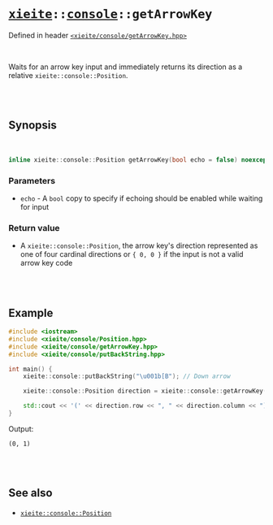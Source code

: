 # [`xieite`](../../README.md)`::`[`console`](../../docs/console.md)`::getArrowKey`
Defined in header [`<xieite/console/getArrowKey.hpp>`](../../include/xieite/console/getArrowKey.hpp)

<br/>

Waits for an arrow key input and immediately returns its direction as a relative `xieite::console::Position`.

<br/><br/>

## Synopsis

<br/>

```cpp
inline xieite::console::Position getArrowKey(bool echo = false) noexcept;
```
### Parameters
- `echo` - A `bool` copy to specify if echoing should be enabled while waiting for input
### Return value
- A `xieite::console::Position`, the arrow key's direction represented as one of four cardinal directions or `{ 0, 0 }` if the input is not a valid arrow key code

<br/><br/>

## Example
```cpp
#include <iostream>
#include <xieite/console/Position.hpp>
#include <xieite/console/getArrowKey.hpp>
#include <xieite/console/putBackString.hpp>

int main() {
	xieite::console::putBackString("\u001b[B"); // Down arrow

	xieite::console::Position direction = xieite::console::getArrowKey();

	std::cout << '(' << direction.row << ", " << direction.column << ")\n";
}
```
Output:
```
(0, 1)
```

<br/><br/>

## See also
- [`xieite::console::Position`](../../docs/console/Position.md)
